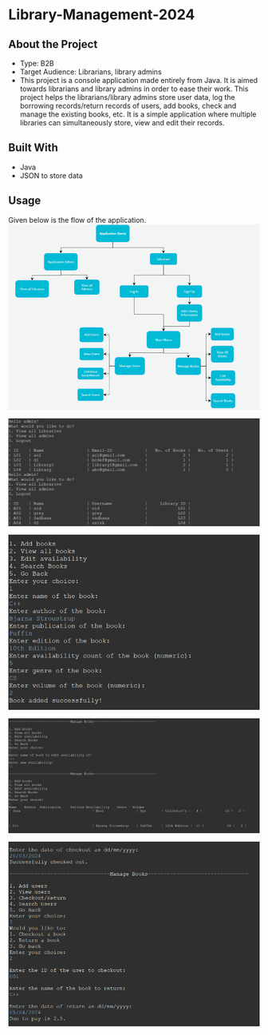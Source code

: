 # Library-Management-2024
## About the Project
- Type: B2B
- Target Audience: Librarians, library admins
- This project is a console application made entirely from Java. It is aimed towards librarians and library admins in order to ease their work. This project helps the librarians/library admins store user data, log the borrowing records/return records of users, add books, check and manage the existing books, etc. It is a simple application where multiple libraries can simultaneously store, view and edit their records. 

## Built With
- Java
- JSON to store data

## Usage
Given below is the flow of the application.
![Screenshot of the flow of the Library Management Application.](Library_Management_Screenshots/Flow.png)

![Screenshot of the application admin options.](Library_Management_Screenshots/Application_Admin.png)

![Screenshot of adding a book.](Library_Management_Screenshots/Addingabook.png)

![Screenshot of editing the availability of books.](Library_Management_Screenshots/Availability.png)

![Screenshot of checking out and returning books for a user.](Library_Management_Screenshots/Checkout.png)
